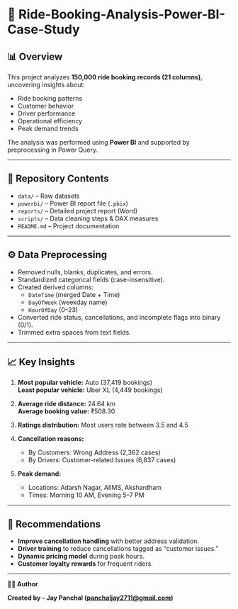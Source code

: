 # 🚖 Ride-Booking-Analysis-Power-BI-Case-Study

## 📊 Overview
This project analyzes **150,000 ride booking records (21 columns)**, uncovering insights about:
- Ride booking patterns
- Customer behavior
- Driver performance
- Operational efficiency
- Peak demand trends

The analysis was performed using **Power BI** and supported by preprocessing in Power Query.

---

## 📂 Repository Contents
- `data/` – Raw datasets
- `powerbi/` – Power BI report file (`.pbix`)
- `reports/` – Detailed project report (Word)
- `scripts/` – Data cleaning steps & DAX measures
- `README.md` – Project documentation

---

## ⚙️ Data Preprocessing
- Removed nulls, blanks, duplicates, and errors.
- Standardized categorical fields (case-insensitive).
- Created derived columns:
  - `DateTime` (merged Date + Time)
  - `DayOfWeek` (weekday name)
  - `HourOfDay` (0–23)
- Converted ride status, cancellations, and incomplete flags into binary (0/1).
- Trimmed extra spaces from text fields.

---

## 📈 Key Insights
1. **Most popular vehicle:** Auto (37,419 bookings)  
   **Least popular vehicle:** Uber XL (4,449 bookings)

2. **Average ride distance:** 24.64 km  
   **Average booking value:** ₹508.30

3. **Ratings distribution:** Most users rate between 3.5 and 4.5

4. **Cancellation reasons:**  
   - By Customers: Wrong Address (2,362 cases)  
   - By Drivers: Customer-related Issues (6,837 cases)

5. **Peak demand:**  
   - Locations: Adarsh Nagar, AIIMS, Akshardham  
   - Times: Morning 10 AM, Evening 5–7 PM

---

## 📌 Recommendations
- **Improve cancellation handling** with better address validation.
- **Driver training** to reduce cancellations tagged as “customer issues.”
- **Dynamic pricing model** during peak hours.
- **Customer loyalty rewards** for frequent riders.

---


**👨‍💻 Author**

**Created by - Jay Panchal (panchaljay2711@gmail.com)**
